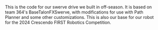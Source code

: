 This is the code for our swerve drive we built in off-season. It is based on team 364's BaseTalonFXSwerve, with modifications for use with Path Planner and some other customizations. This is also our base for our robot for the 2024 Crescendo FIRST Robotics Competition.